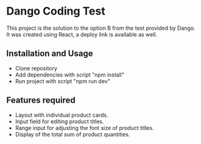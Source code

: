 # Dango Coding Test

This project is the solution to the option B from the test provided by Dango. It was created using React, a deploy link is available as well.

## Installation and Usage

- Clone repository
- Add dependencies with script "npm install"
- Run project with script "npm run dev"

## Features required

- Layout with individual product cards.
- Input field for editing product titles.
- Range input for adjusting the font size of product titles.
- Display of the total sum of product quantities.
